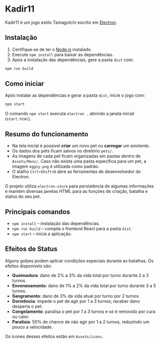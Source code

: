 # Kadir11

Kadir11 é um jogo estilo Tamagotchi escrito em [Electron](https://electronjs.org/).

## Instalação

1. Certifique‑se de ter o [Node.js](https://nodejs.org/) instalado.
2. Execute `npm install` para baixar as dependências.
3. Após a instalação das dependências, gere a pasta `dist` com:

```bash
npm run build
```

## Como iniciar

Após instalar as dependências e gerar a pasta `dist`, inicie o jogo com:

```bash
npm start
```

O comando `npm start` executa `electron .` abrindo a janela inicial (`start.html`).

## Resumo do funcionamento

- Na tela inicial é possível **criar** um novo pet ou **carregar** um existente.
- Os dados dos pets ficam salvos no diretório `pets/`.
- As imagens de cada pet ficam organizadas em pastas dentro de `Assets/Mons/`. Caso não exista uma pasta específica para um pet, a imagem `eggsy.png` é utilizada como padrão.
- O atalho `Ctrl+Shift+D` abre as ferramentas de desenvolvedor do Electron.

O projeto utiliza `electron-store` para persistência de algumas informações e
mantém diversas janelas HTML para as funções de criação, batalha e status do seu
pet.

## Principais comandos

- `npm install` – instalação das dependências.
- `npm run build` – compila o frontend React para a pasta `dist`.
- `npm start` – inicia a aplicação.


## Efeitos de Status

Alguns golpes podem aplicar condições especiais durante as batalhas. Os efeitos disponíveis são:

- **Queimadura**: dano de 2% a 3% da vida total por turno durante 2 a 3 turnos.
- **Envenenamento**: dano de 1% a 2% da vida total por turno durante 3 a 5 turnos.
- **Sangramento**: dano de 3% da vida atual por turno por 2 turnos.
- **Dormência**: impede o pet de agir por 1 a 3 turnos; receber dano desperta o pet.
- **Congelamento**: paralisa o pet por 1 a 3 turnos e só é removido por cura ou calor.
- **Paralisia**: 50% de chance de não agir por 1 a 2 turnos, reduzindo um pouco a velocidade.

Os ícones desses efeitos estão em `Assets/icons`.
